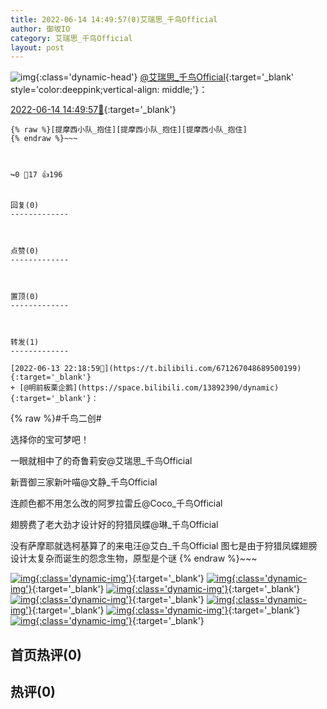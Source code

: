 ```yaml
---
title: 2022-06-14 14:49:57(0)艾瑞思_千鸟Official
author: 御坂IO
category: 艾瑞思_千鸟Official
layout: post
---
```


![img](/images/7e08840c56f251de28bdf766b647bd5fe9a5d50a.jpg){:class='dynamic-head'}
[@艾瑞思_千鸟Official](https://space.bilibili.com/1090010845/dynamic){:target='_blank' style='color:deeppink;vertical-align: middle;'}：

[2022-06-14 14:49:57🔗](https://t.bilibili.com/671522418850791460){:target='_blank'}

~~~
{% raw %}[提摩西小队_抱住][提摩西小队_抱住][提摩西小队_抱住]
{% endraw %}~~~



↪️0 💬17 👍196


回复(0)
-------------



点赞(0)
-------------



置顶(0)
-------------



转发(1)
-------------

[2022-06-13 22:18:59🔗](https://t.bilibili.com/671267048689500199){:target='_blank'}
+ [@明前板栗企鹅](https://space.bilibili.com/13892390/dynamic){:target='_blank'}：
~~~
{% raw %}#千鸟二创#
选择你的宝可梦吧！
一眼就相中了的奇鲁莉安@艾瑞思_千鸟Official 
新晋御三家新叶喵@文静_千鸟Official 
连颜色都不用怎么改的阿罗拉雷丘@Coco_千鸟Official 
翅膀费了老大劲才设计好的狩猎凤蝶@琳_千鸟Official 
没有萨摩耶就选柯基算了的来电汪@艾白_千鸟Official
图七是由于狩猎凤蝶翅膀设计太复杂而诞生的怨念生物，原型是个谜
{% endraw %}~~~


[![img](/images/8dc80ac0f7971441957928292c2495d4a125103e.jpg){:class='dynamic-img'}](/images/8dc80ac0f7971441957928292c2495d4a125103e.jpg){:target='_blank'}
[![img](/images/d0481204ae7cb03a7a46f64bf98058a491421760.jpg){:class='dynamic-img'}](/images/d0481204ae7cb03a7a46f64bf98058a491421760.jpg){:target='_blank'}
[![img](/images/07227914b81607e33793708a66c73e159c176cdf.jpg){:class='dynamic-img'}](/images/07227914b81607e33793708a66c73e159c176cdf.jpg){:target='_blank'}
[![img](/images/c198251912e47cc6c5c9fce8c7856168a456f9d4.jpg){:class='dynamic-img'}](/images/c198251912e47cc6c5c9fce8c7856168a456f9d4.jpg){:target='_blank'}
[![img](/images/0d7893e8838749bb861afb9753e86fefd4d10ed1.jpg){:class='dynamic-img'}](/images/0d7893e8838749bb861afb9753e86fefd4d10ed1.jpg){:target='_blank'}
[![img](/images/6ae8b09bb43b595b59041dc919532f8141cc4ba1.jpg){:class='dynamic-img'}](/images/6ae8b09bb43b595b59041dc919532f8141cc4ba1.jpg){:target='_blank'}
[![img](/images/fe1b38a2997f690fed6cd9388b92c933b929cc3b.jpg){:class='dynamic-img'}](/images/fe1b38a2997f690fed6cd9388b92c933b929cc3b.jpg){:target='_blank'}




首页热评(0)
-------------



热评(0)
-------------



